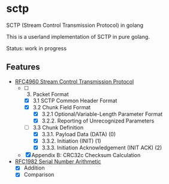# sctp
SCTP (Stream Control Transmission Protocol) in golang

This is a userland implementation of SCTP in pure golang.

Status: work in progress

## Features

- [RFC4960 Stream Control Transmission Protocol](https://tools.ietf.org/html/rfc4960)
  - [ ] 3. Packet Format
    - [X] 3.1 SCTP Common Header Format
    - [X] 3.2 Chunk Field Format
      - [X] 3.2.1 Optional/Variable-Length Parameter Format
      - [X] 3.2.2. Reporting of Unrecognized Parameters
    - [ ] 3.3 Chunk Definition
      - [X] 3.3.1. Payload Data (DATA) (0)
      - [X] 3.3.2. Initiation (INIT) (1)
      - [X] 3.3.3. Initiation Acknowledgement (INIT ACK) (2)
  - [X] Appendix B: CRC32c Checksum Calculation

- [RFC1982 Serial Number Arithmetic](https://tools.ietf.org/html/rfc1982)
  - [X] Addition
  - [X] Comparison
